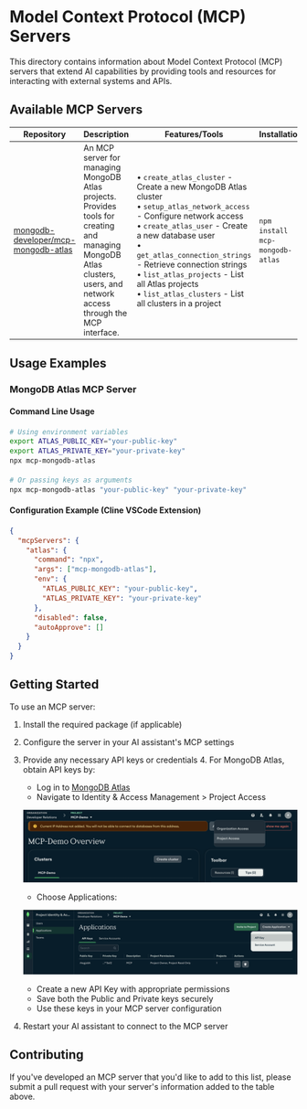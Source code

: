 # Model Context Protocol (MCP) Servers

This directory contains information about Model Context Protocol (MCP) servers that extend AI capabilities by providing tools and resources for interacting with external systems and APIs.

## Available MCP Servers

| Repository | Description | Features/Tools | Installation | Integration |
|------------|-------------|----------------|-------------|-------------|
| [mongodb-developer/mcp-mongodb-atlas](https://github.com/mongodb-developer/mcp-mongodb-atlas) | An MCP server for managing MongoDB Atlas projects. Provides tools for creating and managing MongoDB Atlas clusters, users, and network access through the MCP interface. | • `create_atlas_cluster` - Create a new MongoDB Atlas cluster<br>• `setup_atlas_network_access` - Configure network access<br>• `create_atlas_user` - Create a new database user<br>• `get_atlas_connection_strings` - Retrieve connection strings<br>• `list_atlas_projects` - List all Atlas projects<br>• `list_atlas_clusters` - List all clusters in a project | `npm install mcp-mongodb-atlas` | **VSCode (Cline)**:<br>Add to `cline_mcp_settings.json`<br><br>**Cursor**:<br>Add to MCP settings or `~/.cursor/mcp.json`<br><br>**Claude Desktop**:<br>Add to `claude_desktop_config.json` |

## Usage Examples

### MongoDB Atlas MCP Server

#### Command Line Usage
```bash
# Using environment variables
export ATLAS_PUBLIC_KEY="your-public-key"
export ATLAS_PRIVATE_KEY="your-private-key"
npx mcp-mongodb-atlas

# Or passing keys as arguments
npx mcp-mongodb-atlas "your-public-key" "your-private-key"
```

#### Configuration Example (Cline VSCode Extension)
```json
{
  "mcpServers": {
    "atlas": {
      "command": "npx",
      "args": ["mcp-mongodb-atlas"],
      "env": {
        "ATLAS_PUBLIC_KEY": "your-public-key",
        "ATLAS_PRIVATE_KEY": "your-private-key"
      },
      "disabled": false,
      "autoApprove": []
    }
  }
}
```

## Getting Started

To use an MCP server:

1. Install the required package (if applicable)
2. Configure the server in your AI assistant's MCP settings
3. Provide any necessary API keys or credentials
    4. For MongoDB Atlas, obtain API keys by:
    - Log in to [MongoDB Atlas](https://www.mongodb.com/cloud/atlas)
    - Navigate to Identity & Access Management > Project Access

    ![Identity](./atlas-mcp-images/Identity.png)

    - Choose Applications:

    ![ApiKeys](./atlas-mcp-images/APIKeys.png)

    - Create a new API Key with appropriate permissions
    - Save both the Public and Private keys securely
    - Use these keys in your MCP server configuration
4. Restart your AI assistant to connect to the MCP server

## Contributing

If you've developed an MCP server that you'd like to add to this list, please submit a pull request with your server's information added to the table above.
